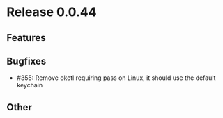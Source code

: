 # Release 0.0.44

## Features

## Bugfixes
- #355: Remove okctl requiring pass on Linux, it should use the default keychain

## Other

